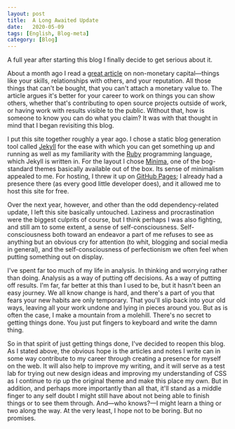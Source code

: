 ```yaml
---
layout: post
title:  A Long Awaited Update
date:   2020-05-09
tags: [English, Blog-meta]
category: [Blog]
---
```


A full year after starting this blog I finally decide to get serious about it.<!-- more --> 

About a month ago I read a [great article](https://training.kalzumeus.com/newsletters/archive/do-not-end-the-week-with-nothing) on non-monetary capital—things like your skills, relationships with others, and your reputation. All those things that can't be bought, that you can't attach a monetary value to. The article argues it's better for your career to work on things you can show others, whether that's contributing to open source projects outside of work, or having work with results visible to the public. Without that, how is someone to know you can do what you claim? It was with that thought in mind that I began revisiting this blog. 

I put this site together roughly a year ago. I chose a static blog generation tool called [Jekyll](https://jekyllrb.com/) for the ease with which you can get something up and running as well as my familiarity with the [Ruby](https://www.ruby-lang.org/en/) programming language, which Jekyll is written in. For the layout I chose [Minima](https://github.com/jekyll/minima), one of the bog-standard themes basically available out of the box. Its sense of minimalism appealed to me. For hosting, I threw it up on [GitHub Pages](https://pages.github.com/); I already had a presence there (as every good little developer does), and it allowed me to host this site for free. 

Over the next year, however, and other than the odd dependency-related update, I left this site basically untouched. Laziness and procrastination were the biggest culprits of course, but I think perhaps I was also fighting, and still am to some extent, a sense of self-consciousness. Self-consciousness both toward an endeavor a part of me refuses to see as anything but an obvious cry for attention (to whit, blogging and social media in general), and the self-consciousness of perfectionism we often feel when putting something out on display.

I've spent far too much of my life in analysis. In thinking and worrying rather than doing. Analysis as a way of putting off decisions. As a way of putting off results. I'm far, far better at this than I used to be, but it hasn't been an easy journey. We all know change is hard, and there's a part of you that fears your new habits are only temporary. That you'll slip back into your old ways, leaving all your work undone and lying in pieces around you. But as is often the case, I make a mountain from a molehill. There's no secret to getting things done. You just put fingers to keyboard and write the damn thing.

So in that spirit of just getting things done, I've decided to reopen this blog. As I stated above, the obvious hope is the articles and notes I write can in some way contribute to my career through creating a presence for myself on the web. It will also help to improve my writing, and it will serve as a test lab for trying out new design ideas and improving my understanding of CSS as I continue to rip up the original theme and make this place my own. But in addition, and perhaps more importantly than all that, it'll stand as a middle finger to any self doubt I might still have about not being able to finish things or to see them through. And—who knows?—I might learn a thing or two along the way. At the very least, I hope not to be boring. But no promises.